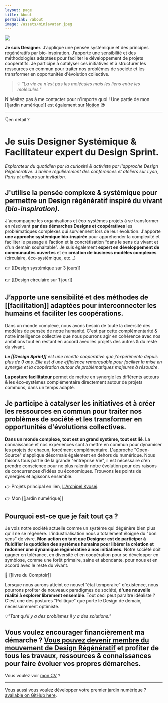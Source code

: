 ```yaml
---
layout: page
title: About
permalink: /about
image: /assets/miniavatar.jpeg
---
```


![]({{page.image}})

**Je suis Designer.** J’applique une pensée systémique et des principes régénératifs par bio-inspiration. 
J’apporte une sensibilité et des méthodologies adaptées pour faciliter le développement de projets coopératifs.
Je participe à catalyser ces initiatives et à structurer les ressources en commun pour traiter nos problèmes de société et les transformer en opportunités d'évolution collective.

> 💡 _"La vie ce n'est pas les molécules mais les liens entre les molécules."_



N'hésitez pas à me contacter pour n'importe quoi ! Une partie de mon [[jardin numérique]] est également sur [Notion](https://www.notion.so/liutnotes/Explorer-cr-er-ensemble-a39dc93057aa45999a87feffe61ed956) 😍

---

👇en détail ?

# Je suis Designer Systémique & Facilitateur expert du Design Sprint.

_Explorateur du quotidien par la curiosité & activiste par l'approche Design Régénérative. J'anime régulièrement des conférences et ateliers sur Lyon, Paris et ailleurs sur invitation._

## J'utilise la pensée complexe & systémique pour permettre un Design régénératif inspiré du vivant _(bio-inspiration)_. 

J'accompagne les organisations et éco-systèmes projets à se transformer en résolvant **par des démarches Designs et coopératives** les problématiques complexes qui surviennent lors de leur évolution. J'apporte **une approche systémique bio-inspirée** pour appréhender la complexité et faciliter le passage à l’action et la concrétisation “dans le sens du vivant et d'un demain souhaitable”. Je suis également **expert en développement de communautés ouvertes** et en **création de business modèles complexes** (circulaire, éco-systémique, etc…)  

👉 [[Design systémique sur 3 jours]]

👉 [[Design circulaire sur 1 jour]]

## J’apporte une sensibilité et des méthodes de [[facilitation]] adaptées pour interconnecter les humains et faciliter les coopérations. 

Dans un monde complexe, nous avons besoin de toute la diversité des modèles de pensée de notre humanité. C'est par cette complémentarité & notre intelligence collective que nous pourrons agir en cohérence avec nos ambitions tout en restant en accord avec les projets des autres & du reste du vivant.

_**Le [[Design Sprint]]**_ _est une recette coopérative que j'expérimente depuis plus de 9 ans. Elle est d'une efficience remarquable pour faciliter la mise en synergie et la coopération autour de problématiques majeures à résoudre._

**La posture facilitateur** permet de mettre en synergie les différents acteurs & les éco-systèmes complémentaire directement autour de projets communs, dans un temps adapté.

## Je participe à catalyser les initiatives et à créer les ressources en commun pour traiter nos problèmes de société et les transformer en opportunités d'évolutions collectives.  

**Dans un monde complexe, tout est un grand système, tout est lié**. La connaissance et nos expériences sont à mettre en commun pour dynamiser les projets de chacun, forcément complémentaire. L'approche "Open-Source" s'applique désormais également en dehors du numérique. Nous faisons tous partie de la grande "entreprise Vie", il est nécessaire d'en prendre conscience pour ne plus ralentir notre évolution pour des raisons de concurrences d'idées ou économiques. Trouvons les points de synergies et agissons ensemble.

👉 Projets principal en lien, [L'Archipel Kyosei](https://archipelkyosei.com/ "Link: https://archipelkyosei.com").

👉 Mon [[jardin numérique]]

## Pourquoi est-ce que je fait tout ça ?

Je vois notre société actuelle comme un système qui dégénère bien plus qu'il ne se régénère. L'industrialisation nous a totalement éloigné du "bon sens" de vivre. **Mon action en tant que Designer est de participer à fluidifier le quotidien des systèmes humains pour libérer la création et redonner une dynamique régénérative à nos initiatives.** Notre société doit gagner en tolérance, en diversité et en coopération pour se développer en symbiose, comme une forêt primaire, saine et abondante, pour nous et en accord avec le reste du vivant.

📕 [[livre du Comptoir]]

Lorsque nous aurons atteint ce nouvel "état temporaire" d'existence, nous pourrons profiter de nouveaux paradigmes de société, **d'une nouvelle réalité à explorer librement ensemble**. Tout ceci peut paraître idéaliste ? C'est une des postures "Politique" que porte le Design de demain, nécessairement optimiste.

💡_"Tant qu'il y a des problèmes il y a des solutions."_

## Vous voulez encourager financièrement ma démarche ? [Vous pouvez devenir membre du mouvement de Design Régénératif](https://www.buymeacoffee.com/liut "Link: https://www.buymeacoffee.com/liut") et profiter de tous les travaux, ressources & connaissances pour faire évoluer vos propres démarches.

Vous voulez voir [mon CV](https://standardresume.co/r/W8FdUb9_QUu4fymQ-9xdz "Link: https://standardresume.co/r/W8FdUb9_QUu4fymQ-9xdz") ?

---
Vous aussi vous voulez développer votre premier jardin numérique ?
[available on GitHub here](https://github.com/maximevaillancourt/digital-garden-jekyll-template).

<style>
  .wrapper {
    max-width: 46em;
  }
</style>